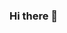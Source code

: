 ### Hi there 👋 

<!--
**Sara-DLC/Sara-DLC** is a ✨ _special_ ✨ repository because its `README.md` (this file) appears on your GitHub profile.

Here are some ideas to get you started:

- 🔭 I’m currently working on ...
- 🌱 I’m currently learning ...
- 👯 I’m looking to collaborate on open source projects
- 🤔 I’m looking for help with ...
- 💬 Ask me about ...
- 📫 How to reach me: ...
- 😄 Pronouns: She/Her/Hers
- ⚡ Fun fact: ...
-->
